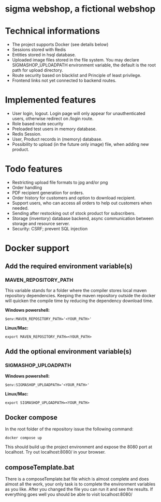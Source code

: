 # sigma webshop, a fictional webshop

# Technical informations
 - The project supports Docker (see details below)
 - Sessions stored with Redis
 - Entities stored in hsql database.
 - Uploaded image files stored in the file system. You may declare SIGMASHOP_UPLOADPATH environment variable, the default is the root path for upload directory.
 - Route security based on blacklist and Principle of least privilege.
 - Frontend links not yet connected to backend routes.
 
 # Implemented features
 - User login, logout. Login page will only appear for unauthenticated users, otherwise redirect on /login route.
 - Role based route security
 - Preloaded test users in memory database.
 - Redis Session.
 - User, Product records in (memory) database.
 - Possibility to upload (in the future only image) file, when adding new product.
 
 # Todo features
 - Restricting upload file formats to jpg and/or png
 - Order handling
 - PDF recipient generation for orders.
 - Order history for customers and option to download recipient.
 - Support users, who can access all orders to help out customers when needed.
 - Sending after restocking out of stock product for subscribers.
 - Storage (inventory) database backend, async communication between storage and resource server.
 - Security: CSRF; prevent SQL injection

# Docker support

## Add the required environment variable(s)

### MAVEN_REPOSITORY_PATH
 This variable stands for a folder where the compiler stores local maven repository dependencies. Keeping the maven repository outside the docker will quicken the compile time by reducing the dependency download time.    

 **Windows powershell:**
 ```
 $env:MAVEN_REPOSITORY_PATH='<YOUR_PATH>'
 ```
 
 **Linux/Mac:**
 ```
 export MAVEN_REPOSITORY_PATH=<YOUR_PATH>
 ```

## Add the optional environment variable(s)

### SIGMASHOP_UPLOADPATH
 **Windows powershell:**
 ```
 $env:SIGMASHOP_UPLOADPATH='<YOUR_PATH>'
 ```
 
 **Linux/Mac:**
 ```
 export SIGMASHOP_UPLOADPATH=<YOUR_PATH>
 ```

## Docker compose

In the root folder of the repository issue the following command:
```
docker compose up
```
This should build up the project environment and expose the 8080 port at localhost.
Try out localhost:8080/ in your browser.

## composeTemplate.bat
There is a composeTemplate.bat file which is almost complete and does almost all the work, your only task is to complete the environment variables as you like.
After you changed the file you can run it and see the results.
If everything goes well you should be able to visit localhost:8080/
